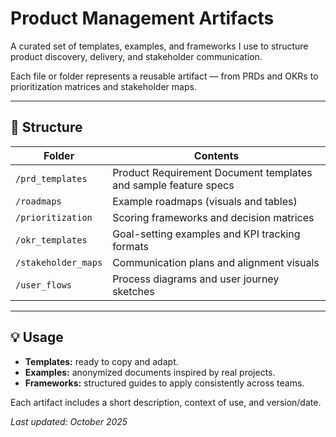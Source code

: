 # Product Management Artifacts

A curated set of templates, examples, and frameworks I use to structure product discovery, delivery, and stakeholder communication.

Each file or folder represents a reusable artifact — from PRDs and OKRs to prioritization matrices and stakeholder maps.

---

## 📁 Structure

| Folder | Contents |
|---------|-----------|
| `/prd_templates` | Product Requirement Document templates and sample feature specs |
| `/roadmaps` | Example roadmaps (visuals and tables) |
| `/prioritization` | Scoring frameworks and decision matrices |
| `/okr_templates` | Goal-setting examples and KPI tracking formats |
| `/stakeholder_maps` | Communication plans and alignment visuals |
| `/user_flows` | Process diagrams and user journey sketches |

---

## 💡 Usage

- **Templates:** ready to copy and adapt.  
- **Examples:** anonymized documents inspired by real projects.  
- **Frameworks:** structured guides to apply consistently across teams.

Each artifact includes a short description, context of use, and version/date.

_Last updated: October 2025_
